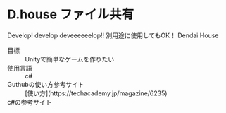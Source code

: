 # D.house ファイル共有
Develop! develop deveeeeeelop!!
別用途に使用してもOK！
Dendai.House
<dl>
  <dt>目標</dt>
  <dd>Unityで簡単なゲームを作りたい</dd>
  <dt>使用言語</dt>
  <dd>c#</dd>
  <dt>Guthubの使い方参考サイト</dt>
  <dd> [使い方](https://techacademy.jp/magazine/6235) </dd>
  <dt>c#の参考サイト</dt>
 </dl>
